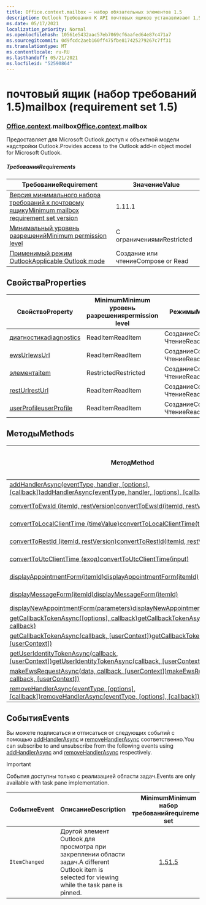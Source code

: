 ```yaml
---
title: Office.context.mailbox — набор обязательных элементов 1.5
description: Outlook Требования К API почтовых ящиков устанавливают 1,5 версии объектной модели почтовых ящиков.
ms.date: 05/17/2021
localization_priority: Normal
ms.openlocfilehash: 10561e5432aac57eb7069cf6aafed64e87c471a7
ms.sourcegitcommit: 0d9fcdc2aeb160ff475fbe817425279267c7ff31
ms.translationtype: MT
ms.contentlocale: ru-RU
ms.lasthandoff: 05/21/2021
ms.locfileid: "52590864"
---
```

# <a name="mailbox-requirement-set-15"></a><span data-ttu-id="c35f1-103">почтовый ящик (набор требований 1.5)</span><span class="sxs-lookup"><span data-stu-id="c35f1-103">mailbox (requirement set 1.5)</span></span>

### <a name="officecontextmailbox"></a><span data-ttu-id="c35f1-104">[Office](office.md)[.context](office.context.md).mailbox</span><span class="sxs-lookup"><span data-stu-id="c35f1-104">[Office](office.md)[.context](office.context.md).mailbox</span></span>

<span data-ttu-id="c35f1-105">Предоставляет для Microsoft Outlook доступ к объектной модели надстройки Outlook.</span><span class="sxs-lookup"><span data-stu-id="c35f1-105">Provides access to the Outlook add-in object model for Microsoft Outlook.</span></span>

##### <a name="requirements"></a><span data-ttu-id="c35f1-106">Требования</span><span class="sxs-lookup"><span data-stu-id="c35f1-106">Requirements</span></span>

|<span data-ttu-id="c35f1-107">Требование</span><span class="sxs-lookup"><span data-stu-id="c35f1-107">Requirement</span></span>| <span data-ttu-id="c35f1-108">Значение</span><span class="sxs-lookup"><span data-stu-id="c35f1-108">Value</span></span>|
|---|---|
|[<span data-ttu-id="c35f1-109">Версия минимального набора требований к почтовому ящику</span><span class="sxs-lookup"><span data-stu-id="c35f1-109">Minimum mailbox requirement set version</span></span>](../../requirement-sets/outlook-api-requirement-sets.md)| <span data-ttu-id="c35f1-110">1.1</span><span class="sxs-lookup"><span data-stu-id="c35f1-110">1.1</span></span>|
|[<span data-ttu-id="c35f1-111">Минимальный уровень разрешений</span><span class="sxs-lookup"><span data-stu-id="c35f1-111">Minimum permission level</span></span>](../../../outlook/understanding-outlook-add-in-permissions.md)| <span data-ttu-id="c35f1-112">С ограничениями</span><span class="sxs-lookup"><span data-stu-id="c35f1-112">Restricted</span></span>|
|[<span data-ttu-id="c35f1-113">Применимый режим Outlook</span><span class="sxs-lookup"><span data-stu-id="c35f1-113">Applicable Outlook mode</span></span>](../../../outlook/outlook-add-ins-overview.md#extension-points)| <span data-ttu-id="c35f1-114">Создание или чтение</span><span class="sxs-lookup"><span data-stu-id="c35f1-114">Compose or Read</span></span>|

## <a name="properties"></a><span data-ttu-id="c35f1-115">Свойства</span><span class="sxs-lookup"><span data-stu-id="c35f1-115">Properties</span></span>

| <span data-ttu-id="c35f1-116">Свойство</span><span class="sxs-lookup"><span data-stu-id="c35f1-116">Property</span></span> | <span data-ttu-id="c35f1-117">Minimum</span><span class="sxs-lookup"><span data-stu-id="c35f1-117">Minimum</span></span><br><span data-ttu-id="c35f1-118">уровень разрешения</span><span class="sxs-lookup"><span data-stu-id="c35f1-118">permission level</span></span> | <span data-ttu-id="c35f1-119">Режимы</span><span class="sxs-lookup"><span data-stu-id="c35f1-119">Modes</span></span> | <span data-ttu-id="c35f1-120">Тип возвращаемых данных</span><span class="sxs-lookup"><span data-stu-id="c35f1-120">Return type</span></span> | <span data-ttu-id="c35f1-121">Minimum</span><span class="sxs-lookup"><span data-stu-id="c35f1-121">Minimum</span></span><br><span data-ttu-id="c35f1-122">набор требований</span><span class="sxs-lookup"><span data-stu-id="c35f1-122">requirement set</span></span> |
|---|---|---|---|:---:|
| [<span data-ttu-id="c35f1-123">диагностика</span><span class="sxs-lookup"><span data-stu-id="c35f1-123">diagnostics</span></span>](/javascript/api/outlook/office.mailbox?view=outlook-js-1.5&preserve-view=true#diagnostics) | <span data-ttu-id="c35f1-124">ReadItem</span><span class="sxs-lookup"><span data-stu-id="c35f1-124">ReadItem</span></span> | <span data-ttu-id="c35f1-125">Создание</span><span class="sxs-lookup"><span data-stu-id="c35f1-125">Compose</span></span><br><span data-ttu-id="c35f1-126">Чтение</span><span class="sxs-lookup"><span data-stu-id="c35f1-126">Read</span></span> | [<span data-ttu-id="c35f1-127">Diagnostics</span><span class="sxs-lookup"><span data-stu-id="c35f1-127">Diagnostics</span></span>](/javascript/api/outlook/office.diagnostics?view=outlook-js-1.5&preserve-view=true) | [<span data-ttu-id="c35f1-128">1.1</span><span class="sxs-lookup"><span data-stu-id="c35f1-128">1.1</span></span>](../requirement-set-1.1/outlook-requirement-set-1.1.md) |
| [<span data-ttu-id="c35f1-129">ewsUrl</span><span class="sxs-lookup"><span data-stu-id="c35f1-129">ewsUrl</span></span>](/javascript/api/outlook/office.mailbox?view=outlook-js-1.5&preserve-view=true#ewsurl) | <span data-ttu-id="c35f1-130">ReadItem</span><span class="sxs-lookup"><span data-stu-id="c35f1-130">ReadItem</span></span> | <span data-ttu-id="c35f1-131">Создание</span><span class="sxs-lookup"><span data-stu-id="c35f1-131">Compose</span></span><br><span data-ttu-id="c35f1-132">Чтение</span><span class="sxs-lookup"><span data-stu-id="c35f1-132">Read</span></span> | <span data-ttu-id="c35f1-133">Строка</span><span class="sxs-lookup"><span data-stu-id="c35f1-133">String</span></span> | [<span data-ttu-id="c35f1-134">1.1</span><span class="sxs-lookup"><span data-stu-id="c35f1-134">1.1</span></span>](../requirement-set-1.1/outlook-requirement-set-1.1.md) |
| [<span data-ttu-id="c35f1-135">элемента</span><span class="sxs-lookup"><span data-stu-id="c35f1-135">item</span></span>](office.context.mailbox.item.md) | <span data-ttu-id="c35f1-136">Restricted</span><span class="sxs-lookup"><span data-stu-id="c35f1-136">Restricted</span></span> | <span data-ttu-id="c35f1-137">Создание</span><span class="sxs-lookup"><span data-stu-id="c35f1-137">Compose</span></span><br><span data-ttu-id="c35f1-138">Чтение</span><span class="sxs-lookup"><span data-stu-id="c35f1-138">Read</span></span> | [<span data-ttu-id="c35f1-139">Элемент</span><span class="sxs-lookup"><span data-stu-id="c35f1-139">Item</span></span>](/javascript/api/outlook/office.item?view=outlook-js-1.5&preserve-view=true) | [<span data-ttu-id="c35f1-140">1.1</span><span class="sxs-lookup"><span data-stu-id="c35f1-140">1.1</span></span>](../requirement-set-1.1/outlook-requirement-set-1.1.md) |
| [<span data-ttu-id="c35f1-141">restUrl</span><span class="sxs-lookup"><span data-stu-id="c35f1-141">restUrl</span></span>](/javascript/api/outlook/office.mailbox?view=outlook-js-1.5&preserve-view=true#resturl) | <span data-ttu-id="c35f1-142">ReadItem</span><span class="sxs-lookup"><span data-stu-id="c35f1-142">ReadItem</span></span> | <span data-ttu-id="c35f1-143">Создание</span><span class="sxs-lookup"><span data-stu-id="c35f1-143">Compose</span></span><br><span data-ttu-id="c35f1-144">Чтение</span><span class="sxs-lookup"><span data-stu-id="c35f1-144">Read</span></span> | <span data-ttu-id="c35f1-145">Строка</span><span class="sxs-lookup"><span data-stu-id="c35f1-145">String</span></span> | [<span data-ttu-id="c35f1-146">1.5</span><span class="sxs-lookup"><span data-stu-id="c35f1-146">1.5</span></span>](../requirement-set-1.5/outlook-requirement-set-1.5.md) |
| [<span data-ttu-id="c35f1-147">userProfile</span><span class="sxs-lookup"><span data-stu-id="c35f1-147">userProfile</span></span>](/javascript/api/outlook/office.mailbox?view=outlook-js-1.5&preserve-view=true#userprofile) | <span data-ttu-id="c35f1-148">ReadItem</span><span class="sxs-lookup"><span data-stu-id="c35f1-148">ReadItem</span></span> | <span data-ttu-id="c35f1-149">Создание</span><span class="sxs-lookup"><span data-stu-id="c35f1-149">Compose</span></span><br><span data-ttu-id="c35f1-150">Чтение</span><span class="sxs-lookup"><span data-stu-id="c35f1-150">Read</span></span> | [<span data-ttu-id="c35f1-151">UserProfile</span><span class="sxs-lookup"><span data-stu-id="c35f1-151">UserProfile</span></span>](/javascript/api/outlook/office.userprofile?view=outlook-js-1.5&preserve-view=true) | [<span data-ttu-id="c35f1-152">1.1</span><span class="sxs-lookup"><span data-stu-id="c35f1-152">1.1</span></span>](../requirement-set-1.1/outlook-requirement-set-1.1.md) |

## <a name="methods"></a><span data-ttu-id="c35f1-153">Методы</span><span class="sxs-lookup"><span data-stu-id="c35f1-153">Methods</span></span>

| <span data-ttu-id="c35f1-154">Метод</span><span class="sxs-lookup"><span data-stu-id="c35f1-154">Method</span></span> | <span data-ttu-id="c35f1-155">Minimum</span><span class="sxs-lookup"><span data-stu-id="c35f1-155">Minimum</span></span><br><span data-ttu-id="c35f1-156">уровень разрешения</span><span class="sxs-lookup"><span data-stu-id="c35f1-156">permission level</span></span> | <span data-ttu-id="c35f1-157">Режимы</span><span class="sxs-lookup"><span data-stu-id="c35f1-157">Modes</span></span> | <span data-ttu-id="c35f1-158">Minimum</span><span class="sxs-lookup"><span data-stu-id="c35f1-158">Minimum</span></span><br><span data-ttu-id="c35f1-159">набор требований</span><span class="sxs-lookup"><span data-stu-id="c35f1-159">requirement set</span></span> |
|---|---|---|:---:|
| <span data-ttu-id="c35f1-160">[addHandlerAsync(eventType, handler, [options], [callback])](/javascript/api/outlook/office.mailbox?view=outlook-js-1.5&preserve-view=true#addhandlerasync-eventtype--handler--options--callback-)</span><span class="sxs-lookup"><span data-stu-id="c35f1-160">[addHandlerAsync(eventType, handler, [options], [callback])](/javascript/api/outlook/office.mailbox?view=outlook-js-1.5&preserve-view=true#addhandlerasync-eventtype--handler--options--callback-)</span></span> | <span data-ttu-id="c35f1-161">ReadItem</span><span class="sxs-lookup"><span data-stu-id="c35f1-161">ReadItem</span></span> | <span data-ttu-id="c35f1-162">Создание</span><span class="sxs-lookup"><span data-stu-id="c35f1-162">Compose</span></span><br><span data-ttu-id="c35f1-163">Чтение</span><span class="sxs-lookup"><span data-stu-id="c35f1-163">Read</span></span> | [<span data-ttu-id="c35f1-164">1.5</span><span class="sxs-lookup"><span data-stu-id="c35f1-164">1.5</span></span>](../requirement-set-1.5/outlook-requirement-set-1.5.md) |
| [<span data-ttu-id="c35f1-165">convertToEwsId (itemId, restVersion)</span><span class="sxs-lookup"><span data-stu-id="c35f1-165">convertToEwsId(itemId, restVersion)</span></span>](/javascript/api/outlook/office.mailbox?view=outlook-js-1.5&preserve-view=true#converttoewsid-itemid--restversion-) | <span data-ttu-id="c35f1-166">Restricted</span><span class="sxs-lookup"><span data-stu-id="c35f1-166">Restricted</span></span> | <span data-ttu-id="c35f1-167">Создание</span><span class="sxs-lookup"><span data-stu-id="c35f1-167">Compose</span></span><br><span data-ttu-id="c35f1-168">Чтение</span><span class="sxs-lookup"><span data-stu-id="c35f1-168">Read</span></span> | [<span data-ttu-id="c35f1-169">1.3</span><span class="sxs-lookup"><span data-stu-id="c35f1-169">1.3</span></span>](../requirement-set-1.3/outlook-requirement-set-1.3.md) |
| [<span data-ttu-id="c35f1-170">convertToLocalClientTime (timeValue)</span><span class="sxs-lookup"><span data-stu-id="c35f1-170">convertToLocalClientTime(timeValue)</span></span>](/javascript/api/outlook/office.mailbox?view=outlook-js-1.5&preserve-view=true#converttolocalclienttime-timevalue-) | <span data-ttu-id="c35f1-171">ReadItem</span><span class="sxs-lookup"><span data-stu-id="c35f1-171">ReadItem</span></span> | <span data-ttu-id="c35f1-172">Создание</span><span class="sxs-lookup"><span data-stu-id="c35f1-172">Compose</span></span><br><span data-ttu-id="c35f1-173">Чтение</span><span class="sxs-lookup"><span data-stu-id="c35f1-173">Read</span></span> | [<span data-ttu-id="c35f1-174">1.1</span><span class="sxs-lookup"><span data-stu-id="c35f1-174">1.1</span></span>](../requirement-set-1.1/outlook-requirement-set-1.1.md) |
| [<span data-ttu-id="c35f1-175">convertToRestId (itemId, restVersion)</span><span class="sxs-lookup"><span data-stu-id="c35f1-175">convertToRestId(itemId, restVersion)</span></span>](/javascript/api/outlook/office.mailbox?view=outlook-js-1.5&preserve-view=true#converttorestid-itemid--restversion-) | <span data-ttu-id="c35f1-176">Restricted</span><span class="sxs-lookup"><span data-stu-id="c35f1-176">Restricted</span></span> | <span data-ttu-id="c35f1-177">Создание</span><span class="sxs-lookup"><span data-stu-id="c35f1-177">Compose</span></span><br><span data-ttu-id="c35f1-178">Чтение</span><span class="sxs-lookup"><span data-stu-id="c35f1-178">Read</span></span> | [<span data-ttu-id="c35f1-179">1.3</span><span class="sxs-lookup"><span data-stu-id="c35f1-179">1.3</span></span>](../requirement-set-1.3/outlook-requirement-set-1.3.md) |
| [<span data-ttu-id="c35f1-180">convertToUtcClientTime (вход)</span><span class="sxs-lookup"><span data-stu-id="c35f1-180">convertToUtcClientTime(input)</span></span>](/javascript/api/outlook/office.mailbox?view=outlook-js-1.5&preserve-view=true#converttoutcclienttime-input-) | <span data-ttu-id="c35f1-181">ReadItem</span><span class="sxs-lookup"><span data-stu-id="c35f1-181">ReadItem</span></span> | <span data-ttu-id="c35f1-182">Создание</span><span class="sxs-lookup"><span data-stu-id="c35f1-182">Compose</span></span><br><span data-ttu-id="c35f1-183">Чтение</span><span class="sxs-lookup"><span data-stu-id="c35f1-183">Read</span></span> | [<span data-ttu-id="c35f1-184">1.1</span><span class="sxs-lookup"><span data-stu-id="c35f1-184">1.1</span></span>](../requirement-set-1.1/outlook-requirement-set-1.1.md) |
| [<span data-ttu-id="c35f1-185">displayAppointmentForm(itemId)</span><span class="sxs-lookup"><span data-stu-id="c35f1-185">displayAppointmentForm(itemId)</span></span>](/javascript/api/outlook/office.mailbox?view=outlook-js-1.5&preserve-view=true#displayappointmentform-itemid-) | <span data-ttu-id="c35f1-186">ReadItem</span><span class="sxs-lookup"><span data-stu-id="c35f1-186">ReadItem</span></span> | <span data-ttu-id="c35f1-187">Создание</span><span class="sxs-lookup"><span data-stu-id="c35f1-187">Compose</span></span><br><span data-ttu-id="c35f1-188">Чтение</span><span class="sxs-lookup"><span data-stu-id="c35f1-188">Read</span></span> | [<span data-ttu-id="c35f1-189">1.1</span><span class="sxs-lookup"><span data-stu-id="c35f1-189">1.1</span></span>](../requirement-set-1.1/outlook-requirement-set-1.1.md) |
| [<span data-ttu-id="c35f1-190">displayMessageForm(itemId)</span><span class="sxs-lookup"><span data-stu-id="c35f1-190">displayMessageForm(itemId)</span></span>](/javascript/api/outlook/office.mailbox?view=outlook-js-1.5&preserve-view=true#displaymessageform-itemid-) | <span data-ttu-id="c35f1-191">ReadItem</span><span class="sxs-lookup"><span data-stu-id="c35f1-191">ReadItem</span></span> | <span data-ttu-id="c35f1-192">Создание</span><span class="sxs-lookup"><span data-stu-id="c35f1-192">Compose</span></span><br><span data-ttu-id="c35f1-193">Чтение</span><span class="sxs-lookup"><span data-stu-id="c35f1-193">Read</span></span> | [<span data-ttu-id="c35f1-194">1.1</span><span class="sxs-lookup"><span data-stu-id="c35f1-194">1.1</span></span>](../requirement-set-1.1/outlook-requirement-set-1.1.md) |
| [<span data-ttu-id="c35f1-195">displayNewAppointmentForm(parameters)</span><span class="sxs-lookup"><span data-stu-id="c35f1-195">displayNewAppointmentForm(parameters)</span></span>](/javascript/api/outlook/office.mailbox?view=outlook-js-1.5&preserve-view=true#displaynewappointmentform-parameters-) | <span data-ttu-id="c35f1-196">ReadItem</span><span class="sxs-lookup"><span data-stu-id="c35f1-196">ReadItem</span></span> | <span data-ttu-id="c35f1-197">Чтение</span><span class="sxs-lookup"><span data-stu-id="c35f1-197">Read</span></span> | [<span data-ttu-id="c35f1-198">1.1</span><span class="sxs-lookup"><span data-stu-id="c35f1-198">1.1</span></span>](../requirement-set-1.1/outlook-requirement-set-1.1.md) |
| <span data-ttu-id="c35f1-199">[getCallbackTokenAsync([options], callback)](/javascript/api/outlook/office.mailbox?view=outlook-js-1.5&preserve-view=true#getcallbacktokenasync-options--callback-)</span><span class="sxs-lookup"><span data-stu-id="c35f1-199">[getCallbackTokenAsync([options], callback)](/javascript/api/outlook/office.mailbox?view=outlook-js-1.5&preserve-view=true#getcallbacktokenasync-options--callback-)</span></span> | <span data-ttu-id="c35f1-200">ReadItem</span><span class="sxs-lookup"><span data-stu-id="c35f1-200">ReadItem</span></span> | <span data-ttu-id="c35f1-201">Создание</span><span class="sxs-lookup"><span data-stu-id="c35f1-201">Compose</span></span><br><span data-ttu-id="c35f1-202">Чтение</span><span class="sxs-lookup"><span data-stu-id="c35f1-202">Read</span></span> | [<span data-ttu-id="c35f1-203">1.5</span><span class="sxs-lookup"><span data-stu-id="c35f1-203">1.5</span></span>](../requirement-set-1.5/outlook-requirement-set-1.5.md) |
| <span data-ttu-id="c35f1-204">[getCallbackTokenAsync(callback, [userContext])](/javascript/api/outlook/office.mailbox?view=outlook-js-1.5&preserve-view=true#getcallbacktokenasync-callback--usercontext-)</span><span class="sxs-lookup"><span data-stu-id="c35f1-204">[getCallbackTokenAsync(callback, [userContext])](/javascript/api/outlook/office.mailbox?view=outlook-js-1.5&preserve-view=true#getcallbacktokenasync-callback--usercontext-)</span></span> | <span data-ttu-id="c35f1-205">ReadItem</span><span class="sxs-lookup"><span data-stu-id="c35f1-205">ReadItem</span></span> | <span data-ttu-id="c35f1-206">Создание</span><span class="sxs-lookup"><span data-stu-id="c35f1-206">Compose</span></span><br><span data-ttu-id="c35f1-207">Чтение</span><span class="sxs-lookup"><span data-stu-id="c35f1-207">Read</span></span> | [<span data-ttu-id="c35f1-208">1.3</span><span class="sxs-lookup"><span data-stu-id="c35f1-208">1.3</span></span>](../requirement-set-1.3/outlook-requirement-set-1.3.md)<br>[<span data-ttu-id="c35f1-209">1.1</span><span class="sxs-lookup"><span data-stu-id="c35f1-209">1.1</span></span>](../requirement-set-1.1/outlook-requirement-set-1.1.md) |
| <span data-ttu-id="c35f1-210">[getUserIdentityTokenAsync(callback, [userContext])](/javascript/api/outlook/office.mailbox?view=outlook-js-1.5&preserve-view=true#getuseridentitytokenasync-callback--usercontext-)</span><span class="sxs-lookup"><span data-stu-id="c35f1-210">[getUserIdentityTokenAsync(callback, [userContext])](/javascript/api/outlook/office.mailbox?view=outlook-js-1.5&preserve-view=true#getuseridentitytokenasync-callback--usercontext-)</span></span> | <span data-ttu-id="c35f1-211">ReadItem</span><span class="sxs-lookup"><span data-stu-id="c35f1-211">ReadItem</span></span> | <span data-ttu-id="c35f1-212">Создание</span><span class="sxs-lookup"><span data-stu-id="c35f1-212">Compose</span></span><br><span data-ttu-id="c35f1-213">Чтение</span><span class="sxs-lookup"><span data-stu-id="c35f1-213">Read</span></span> | [<span data-ttu-id="c35f1-214">1.1</span><span class="sxs-lookup"><span data-stu-id="c35f1-214">1.1</span></span>](../requirement-set-1.1/outlook-requirement-set-1.1.md) |
| <span data-ttu-id="c35f1-215">[makeEwsRequestAsync(data, callback, [userContext])](/javascript/api/outlook/office.mailbox?view=outlook-js-1.5&preserve-view=true#makeewsrequestasync-data--callback--usercontext-)</span><span class="sxs-lookup"><span data-stu-id="c35f1-215">[makeEwsRequestAsync(data, callback, [userContext])](/javascript/api/outlook/office.mailbox?view=outlook-js-1.5&preserve-view=true#makeewsrequestasync-data--callback--usercontext-)</span></span> | <span data-ttu-id="c35f1-216">ReadWriteMailbox</span><span class="sxs-lookup"><span data-stu-id="c35f1-216">ReadWriteMailbox</span></span> | <span data-ttu-id="c35f1-217">Создание</span><span class="sxs-lookup"><span data-stu-id="c35f1-217">Compose</span></span><br><span data-ttu-id="c35f1-218">Чтение</span><span class="sxs-lookup"><span data-stu-id="c35f1-218">Read</span></span> | [<span data-ttu-id="c35f1-219">1.1</span><span class="sxs-lookup"><span data-stu-id="c35f1-219">1.1</span></span>](../requirement-set-1.1/outlook-requirement-set-1.1.md) |
| <span data-ttu-id="c35f1-220">[removeHandlerAsync(eventType, [options], [callback])](/javascript/api/outlook/office.mailbox?view=outlook-js-1.5&preserve-view=true#removehandlerasync-eventtype--options--callback-)</span><span class="sxs-lookup"><span data-stu-id="c35f1-220">[removeHandlerAsync(eventType, [options], [callback])](/javascript/api/outlook/office.mailbox?view=outlook-js-1.5&preserve-view=true#removehandlerasync-eventtype--options--callback-)</span></span> | <span data-ttu-id="c35f1-221">ReadItem</span><span class="sxs-lookup"><span data-stu-id="c35f1-221">ReadItem</span></span> | <span data-ttu-id="c35f1-222">Создание</span><span class="sxs-lookup"><span data-stu-id="c35f1-222">Compose</span></span><br><span data-ttu-id="c35f1-223">Чтение</span><span class="sxs-lookup"><span data-stu-id="c35f1-223">Read</span></span> | [<span data-ttu-id="c35f1-224">1.5</span><span class="sxs-lookup"><span data-stu-id="c35f1-224">1.5</span></span>](../requirement-set-1.5/outlook-requirement-set-1.5.md) |

## <a name="events"></a><span data-ttu-id="c35f1-225">События</span><span class="sxs-lookup"><span data-stu-id="c35f1-225">Events</span></span>

<span data-ttu-id="c35f1-226">Вы можете подписаться и отписаться от следующих событий с помощью [addHandlerAsync](/javascript/api/outlook/office.mailbox?view=outlook-js-1.5&preserve-view=true#addhandlerasync-eventtype--handler--options--callback-) и [removeHandlerAsync](/javascript/api/outlook/office.mailbox?view=outlook-js-1.5&preserve-view=true#removehandlerasync-eventtype--options--callback-) соответственно.</span><span class="sxs-lookup"><span data-stu-id="c35f1-226">You can subscribe to and unsubscribe from the following events using [addHandlerAsync](/javascript/api/outlook/office.mailbox?view=outlook-js-1.5&preserve-view=true#addhandlerasync-eventtype--handler--options--callback-) and [removeHandlerAsync](/javascript/api/outlook/office.mailbox?view=outlook-js-1.5&preserve-view=true#removehandlerasync-eventtype--options--callback-) respectively.</span></span>

> [!IMPORTANT]
> <span data-ttu-id="c35f1-227">События доступны только с реализацией области задач.</span><span class="sxs-lookup"><span data-stu-id="c35f1-227">Events are only available with task pane implementation.</span></span>

| <span data-ttu-id="c35f1-228">Событие</span><span class="sxs-lookup"><span data-stu-id="c35f1-228">Event</span></span> | <span data-ttu-id="c35f1-229">Описание</span><span class="sxs-lookup"><span data-stu-id="c35f1-229">Description</span></span> | <span data-ttu-id="c35f1-230">Minimum</span><span class="sxs-lookup"><span data-stu-id="c35f1-230">Minimum</span></span><br><span data-ttu-id="c35f1-231">набор требований</span><span class="sxs-lookup"><span data-stu-id="c35f1-231">requirement set</span></span> |
|---|---|:---:|
|`ItemChanged`| <span data-ttu-id="c35f1-232">Другой элемент Outlook для просмотра при закреплении области задач.</span><span class="sxs-lookup"><span data-stu-id="c35f1-232">A different Outlook item is selected for viewing while the task pane is pinned.</span></span> | [<span data-ttu-id="c35f1-233">1.5</span><span class="sxs-lookup"><span data-stu-id="c35f1-233">1.5</span></span>](../requirement-set-1.5/outlook-requirement-set-1.5.md) |

